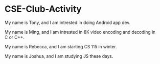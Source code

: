 # CSE-Club-Activity

My name is Tony, and I am intrested in doing Android app dev.

My name is Ming, and I am intrested in 8K video encoding and decoding in C or C++.

My name is Rebecca, and I am starting CS 115 in winter.


My name is Joshua, and I am studying JS these days.